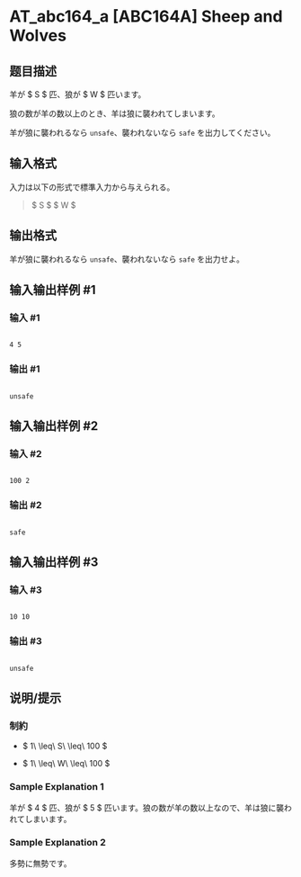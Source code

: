 # AT_abc164_a [ABC164A] Sheep and Wolves

## 题目描述

[problemUrl]: https://atcoder.jp/contests/abc164/tasks/abc164_a

羊が $ S $ 匹、狼が $ W $ 匹います。

狼の数が羊の数以上のとき、羊は狼に襲われてしまいます。

羊が狼に襲われるなら `unsafe`、襲われないなら `safe` を出力してください。

## 输入格式

入力は以下の形式で標準入力から与えられる。

> $ S $ $ W $

## 输出格式

羊が狼に襲われるなら `unsafe`、襲われないなら `safe` を出力せよ。

## 输入输出样例 #1

### 输入 #1

```
4 5
```

### 输出 #1

```
unsafe
```

## 输入输出样例 #2

### 输入 #2

```
100 2
```

### 输出 #2

```
safe
```

## 输入输出样例 #3

### 输入 #3

```
10 10
```

### 输出 #3

```
unsafe
```

## 说明/提示

### 制約

- $ 1\ \leq\ S\ \leq\ 100 $
- $ 1\ \leq\ W\ \leq\ 100 $

### Sample Explanation 1

羊が $ 4 $ 匹、狼が $ 5 $ 匹います。狼の数が羊の数以上なので、羊は狼に襲われてしまいます。

### Sample Explanation 2

多勢に無勢です。